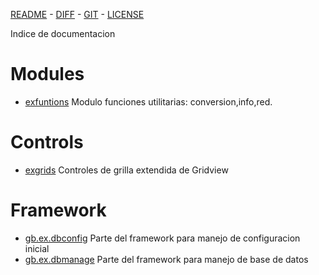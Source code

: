  [README](README.md) - [DIFF](exdiferenciasoriginal.md) - [GIT](https://gitlab.com/venenux/gambasex) - [LICENSE](https://gitlab.com/venenux/gambasex/blob/master/LICENSE.md)

Indice de documentacion

# Modules
 
+ [exfuntions](exfuntions.md) Modulo funciones utilitarias: conversion,info,red.
 
# Controls
 
+ [exgrids](exgrids.md) Controles de grilla extendida de Gridview

# Framework

+ [gb.ex.dbconfig](exmanager.md) Parte del framework para manejo de configuracion inicial
+ [gb.ex.dbmanage](exmanager.md) Parte del framework para manejo de base de datos
